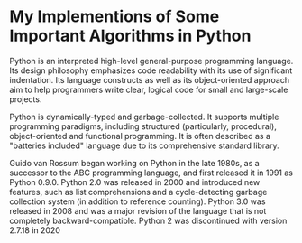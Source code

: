 # My Implementions of Some Important Algorithms in Python 
Python is an interpreted high-level general-purpose programming language. Its design philosophy emphasizes code readability with its use of significant indentation. Its language constructs as well as its object-oriented approach aim to help programmers write clear, logical code for small and large-scale projects.

Python is dynamically-typed and garbage-collected. It supports multiple programming paradigms, including structured (particularly, procedural), object-oriented and functional programming. It is often described as a "batteries included" language due to its comprehensive standard library.

Guido van Rossum began working on Python in the late 1980s, as a successor to the ABC programming language, and first released it in 1991 as Python 0.9.0. Python 2.0 was released in 2000 and introduced new features, such as list comprehensions and a cycle-detecting garbage collection system (in addition to reference counting). Python 3.0 was released in 2008 and was a major revision of the language that is not completely backward-compatible. Python 2 was discontinued with version 2.7.18 in 2020
